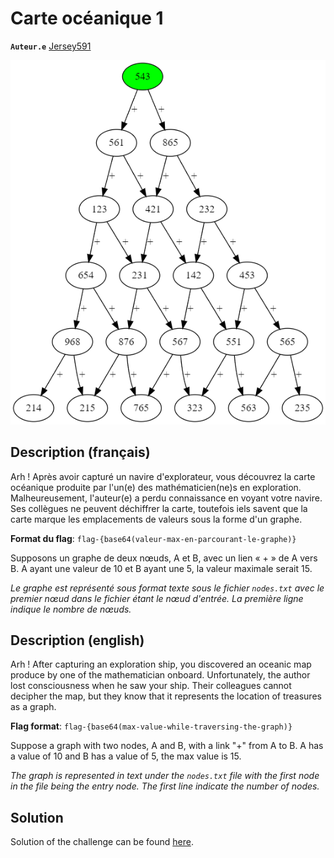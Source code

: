 # Carte océanique 1

**`Auteur.e`** [Jersey591](https://github.com/Linden-Brochu)

![Graph](graph.png)

## Description (français)

Arh ! Après avoir capturé un navire d'explorateur, vous découvrez la carte
océanique produite par l'un(e) des mathématicien(ne)s en exploration.
Malheureusement, l'auteur(e) a perdu connaissance en voyant votre navire.
Ses collègues ne peuvent déchiffrer la carte, toutefois iels savent que la carte
marque les emplacements de valeurs sous la forme d'un graphe.

**Format du flag**: `flag-{base64(valeur-max-en-parcourant-le-graphe)}`

Supposons un graphe de deux nœuds, A et B, avec un lien « + » de A vers B.
A ayant une valeur de 10 et B ayant une 5, la valeur maximale serait 15.

*Le graphe est représenté sous format texte sous le fichier `nodes.txt`
avec le premier nœud dans le fichier étant le nœud d'entrée.
La première ligne indique le nombre de nœuds.*

## Description (english)

Arh ! After capturing an exploration ship, you discovered an oceanic map
produce by one of the mathematician onboard. Unfortunately, the author
lost consciousness when he saw your ship. Their colleagues cannot decipher
the map, but they know that it represents the location of treasures
as a graph.

**Flag format**: `flag-{base64(max-value-while-traversing-the-graph)}`

Suppose a graph with two nodes, A and B, with a link "+" from A to B.
A has a value of 10 and B has a value of 5, the max value is 15.

*The graph is represented in text under the `nodes.txt` file with the first
node in the file being the entry node. The first line indicate the number of
nodes.*

## Solution

Solution of the challenge can be found [here](solution/).
